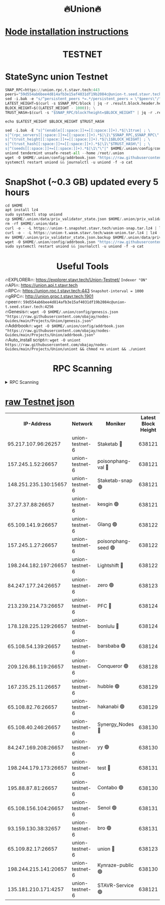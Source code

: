 <h1 align="center"> 🔥Union🔥</h1>

[Node installation instructions](https://github.com/obajay/nodes-Guides/tree/main/Projects/Union)
=

<h1 align="center"> TESTNET</h1>

# StateSync union Testnet
```python
SNAP_RPC=https://union.rpc.t.stavr.tech:443
peers="59d554ab6bee4d814afb3e15af4031df19b2084c@union-t.seed.stavr.tech:4256"
sed -i.bak -e "s/^persistent_peers *=.*/persistent_peers = \"$peers\"/" $HOME/.union/config/config.toml
LATEST_HEIGHT=$(curl -s $SNAP_RPC/block | jq -r .result.block.header.height); \
BLOCK_HEIGHT=$((LATEST_HEIGHT - 1000)); \
TRUST_HASH=$(curl -s "$SNAP_RPC/block?height=$BLOCK_HEIGHT" | jq -r .result.block_id.hash)

echo $LATEST_HEIGHT $BLOCK_HEIGHT $TRUST_HASH

sed -i.bak -E "s|^(enable[[:space:]]+=[[:space:]]+).*$|\1true| ; \
s|^(rpc_servers[[:space:]]+=[[:space:]]+).*$|\1\"$SNAP_RPC,$SNAP_RPC\"| ; \
s|^(trust_height[[:space:]]+=[[:space:]]+).*$|\1$BLOCK_HEIGHT| ; \
s|^(trust_hash[[:space:]]+=[[:space:]]+).*$|\1\"$TRUST_HASH\"| ; \
s|^(seeds[[:space:]]+=[[:space:]]+).*$|\1\"\"|" $HOME/.union/config/config.toml
uniond tendermint unsafe-reset-all --home /root/.union
wget -O $HOME/.union/config/addrbook.json "https://raw.githubusercontent.com/obajay/nodes-Guides/main/Projects/Union/addrbook.json"
systemctl restart uniond && journalctl -u uniond -f -o cat
```
# SnapShot (~0.3 GB) updated every 5 hours
```python
cd $HOME
apt install lz4
sudo systemctl stop uniond
cp $HOME/.union/data/priv_validator_state.json $HOME/.union/priv_validator_state.json.backup
rm -rf $HOME/.union/data
curl -o - -L https://union-t.snapshot.stavr.tech/union-snap.tar.lz4 | lz4 -c -d - | tar -x -C $HOME/.union --strip-components 2
curl -o - -L https://union-t.wasm.stavr.tech/wasm-union.tar.lz4 | lz4 -c -d - | tar -x -C $HOME/.union --strip-components 2
mv $HOME/.union/priv_validator_state.json.backup $HOME/.union/data/priv_validator_state.json
wget -O $HOME/.union/config/addrbook.json "https://raw.githubusercontent.com/obajay/nodes-Guides/main/Projects/Union/addrbook.json"
sudo systemctl restart uniond && journalctl -u uniond -f -o cat
```
 <h1 align="center"> Useful Tools</h1>
 
🔥EXPLORER🔥: https://explorer.stavr.tech/Union-Testnet/        `Indexer "ON"` \
🔥API🔥:      https://union.api.t.stavr.tech \
🔥RPC🔥:      https://union.rpc.t.stavr.tech:443              `Snapshot-interval = 1000` \
🔥gRPC🔥:     http://union.grpc.t.stavr.tech:1901 \
🔥peer🔥:     `59d554ab6bee4d814afb3e15af4031df19b2084c@union-t.seed.stavr.tech:4256` \
🔥Genesis🔥:     `wget -O $HOME/.union/config/genesis.json "https://raw.githubusercontent.com/obajay/nodes-Guides/main/Projects/Union/genesis.json"` \
🔥Addrbook🔥: ```wget -O $HOME/.union/config/addrbook.json "https://raw.githubusercontent.com/obajay/nodes-Guides/main/Projects/Union/addrbook.json"``` \
🔥Auto_install script🔥:  `wget -O uniont https://raw.githubusercontent.com/obajay/nodes-Guides/main/Projects/Union/uniont && chmod +x uniont && ./uniont`

<h1 align="center"> RPC Scanning</h1>

<details>
<summary>RPC Scanning</summary>

<h2 align="center"> We scan nodes in real time every 4 hours. And we provide the final result of RPC endpoints.
We cannot influence the operation of these nodes in any way. </h2>


```python
If Voting Power is higher than 0 --> then the Node is a validator of the network and may be subject to attack and be a potential threat to the chain.
```
```python
We marked such validators with a red symbol
```

</details>

[raw Testnet json](https://rpc-check.uniont.stavr.tech/uniont/rpc-uniont-result.json)
=



<table><tr><th>IP-Address</th><th>Network</th><th>Moniker</th><th>Latest Block Height</th><th>Earliest Block Height</th><th>Catching Up</th><th>Tx Index</th><th>Voting Power</th><th>Scan Time</th></tr><tr><td>95.217.107.96:26257</td><td>union-testnet-6</td><td>Staketab 🔴</td><td>638121</td><td>1</td><td>False</td><td>on</td><td>1000002</td><td>2024-03-28T20:09:54.481214423UTC</td></tr><tr><td>157.245.1.52:26657</td><td>union-testnet-6</td><td>poisonphang-val 🔴</td><td>638121</td><td>1</td><td>False</td><td>on</td><td>1000000</td><td>2024-03-28T20:09:55.082445399UTC</td></tr><tr><td>148.251.235.130:15657</td><td>union-testnet-6</td><td>Staketab-snap 🟢</td><td>638121</td><td>1</td><td>False</td><td>on</td><td>0</td><td>2024-03-28T20:09:55.625018204UTC</td></tr><tr><td>37.27.37.88:26657</td><td>union-testnet-6</td><td>kesgin 🟢</td><td>638121</td><td>1</td><td>False</td><td>on</td><td>0</td><td>2024-03-28T20:09:55.937268852UTC</td></tr><tr><td>65.109.141.9:26657</td><td>union-testnet-6</td><td>Glang 🟢</td><td>638122</td><td>1</td><td>False</td><td>on</td><td>0</td><td>2024-03-28T20:10:00.314582383UTC</td></tr><tr><td>157.245.1.27:26657</td><td>union-testnet-6</td><td>poisonphang-seed 🟢</td><td>638122</td><td>1</td><td>False</td><td>on</td><td>0</td><td>2024-03-28T20:10:01.190976087UTC</td></tr><tr><td>198.244.182.197:26657</td><td>union-testnet-6</td><td>Lightshift 🔴</td><td>638122</td><td>1</td><td>False</td><td>on</td><td>1000000</td><td>2024-03-28T20:10:03.494236319UTC</td></tr><tr><td>84.247.177.24:26657</td><td>union-testnet-6</td><td>zero 🟢</td><td>638123</td><td>1</td><td>False</td><td>on</td><td>0</td><td>2024-03-28T20:10:07.972620911UTC</td></tr><tr><td>213.239.214.73:26657</td><td>union-testnet-6</td><td>PFC 🔴</td><td>638124</td><td>1</td><td>False</td><td>on</td><td>1000001</td><td>2024-03-28T20:10:10.547605783UTC</td></tr><tr><td>178.128.225.129:26657</td><td>union-testnet-6</td><td>bonlulu 🔴</td><td>638124</td><td>1</td><td>False</td><td>on</td><td>1000000</td><td>2024-03-28T20:10:11.252289141UTC</td></tr><tr><td>65.108.54.139:26657</td><td>union-testnet-6</td><td>barsbaba 🟢</td><td>638124</td><td>1</td><td>False</td><td>on</td><td>0</td><td>2024-03-28T20:10:11.559384841UTC</td></tr><tr><td>209.126.86.119:26657</td><td>union-testnet-6</td><td>Conqueror 🟢</td><td>638128</td><td>1</td><td>False</td><td>on</td><td>0</td><td>2024-03-28T20:10:39.064583440UTC</td></tr><tr><td>167.235.25.11:26657</td><td>union-testnet-6</td><td>hubble 🟢</td><td>638129</td><td>1</td><td>False</td><td>on</td><td>0</td><td>2024-03-28T20:10:45.420388347UTC</td></tr><tr><td>65.108.82.76:26657</td><td>union-testnet-6</td><td>hakanabi 🟢</td><td>638129</td><td>1</td><td>False</td><td>on</td><td>0</td><td>2024-03-28T20:10:45.785990040UTC</td></tr><tr><td>65.108.40.246:26657</td><td>union-testnet-6</td><td>Synergy_Nodes 🔴</td><td>638130</td><td>1</td><td>False</td><td>on</td><td>1000001</td><td>2024-03-28T20:10:52.221788238UTC</td></tr><tr><td>84.247.169.208:26657</td><td>union-testnet-6</td><td>yy 🟢</td><td>638130</td><td>1</td><td>False</td><td>on</td><td>0</td><td>2024-03-28T20:10:52.792356299UTC</td></tr><tr><td>198.244.179.173:26657</td><td>union-testnet-6</td><td>test 🔴</td><td>638131</td><td>1</td><td>False</td><td>on</td><td>1000001</td><td>2024-03-28T20:10:55.099690842UTC</td></tr><tr><td>195.88.87.81:26657</td><td>union-testnet-6</td><td>Contabo 🟢</td><td>638130</td><td>1</td><td>False</td><td>on</td><td>0</td><td>2024-03-28T20:10:55.421792884UTC</td></tr><tr><td>65.108.156.104:26657</td><td>union-testnet-6</td><td>Senol 🟢</td><td>638131</td><td>1</td><td>False</td><td>on</td><td>0</td><td>2024-03-28T20:10:55.776520344UTC</td></tr><tr><td>93.159.130.38:32657</td><td>union-testnet-6</td><td>bro 🟢</td><td>638131</td><td>1</td><td>False</td><td>on</td><td>0</td><td>2024-03-28T20:10:56.091539890UTC</td></tr><tr><td>65.109.82.17:26657</td><td>union-testnet-6</td><td>union 🔴</td><td>638123</td><td>508001</td><td>False</td><td>off</td><td>1000001</td><td>2024-03-28T20:10:08.273221736UTC</td></tr><tr><td>198.244.215.141:20657</td><td>union-testnet-6</td><td>Kynraze-public 🟢</td><td>638130</td><td>524001</td><td>False</td><td>on</td><td>0</td><td>2024-03-28T20:10:52.515106661UTC</td></tr><tr><td>135.181.210.171:4257</td><td>union-testnet-6</td><td>STAVR-Service 🟢</td><td>638121</td><td>636001</td><td>False</td><td>on</td><td>0</td><td>2024-03-28T20:09:55.391438520UTC</td></tr></table>
